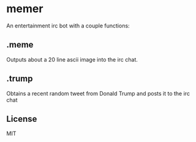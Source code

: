 # memer
An entertainment irc bot with a couple functions:
## .meme
Outputs about a 20 line ascii image into the irc chat.
## .trump
Obtains a recent random tweet from Donald Trump and posts it to the irc chat
## License
MIT
